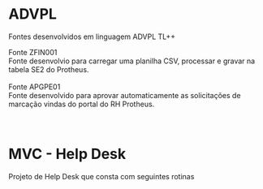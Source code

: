 # ADVPL
Fontes desenvolvidos em linguagem ADVPL TL++

Fonte ZFIN001 </br>
Fonte desenvolvio para carregar uma planilha CSV, processar e gravar na tabela SE2 do Protheus.</br>
</br>
Fonte APGPE01 <br>
Fonte desenvolvido para aprovar automaticamente as solicitações de marcação vindas do portal do RH Protheus.</br>
</br></br>

# MVC - Help Desk
Projeto de Help Desk que consta com seguintes rotinas </br>

